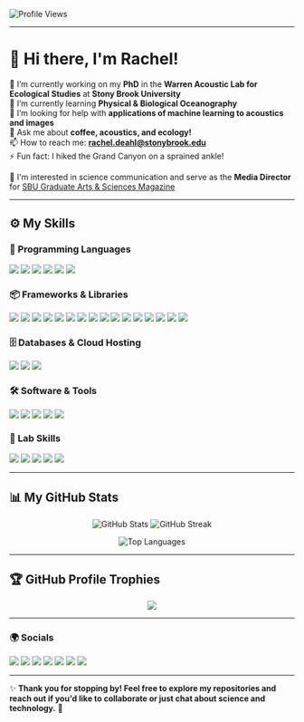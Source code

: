 <p align="left">
  <img src="https://komarev.com/ghpvc/?username=rnd22&style=flat-square&color=blue" alt="Profile Views" />
</p>

---

# 👋 Hi there, I'm Rachel!  

🔭 I’m currently working on my **PhD** in the **Warren Acoustic Lab for Ecological Studies** at **Stony Brook University**  
🌱 I’m currently learning **Physical & Biological Oceanography**  
🤔 I’m looking for help with **applications of machine learning to acoustics and images**  
💬 Ask me about **coffee, acoustics, and ecology!**  
📫 How to reach me: **rachel.deahl@stonybrook.edu**  
⚡ Fun fact: I hiked the Grand Canyon on a sprained ankle! 

📰 I'm interested in science communication and serve as the **Media Director** for [SBU Graduate Arts & Sciences Magazine](https://www.sbugradmag.com/home)




---

## ⚙️ My Skills  

### 🚀 Programming Languages  
<p>
  <img src="https://img.shields.io/badge/-R-276DC3?style=for-the-badge&logo=r&logoColor=white" />
  <img src="https://img.shields.io/badge/-Python-3776AB?style=for-the-badge&logo=python&logoColor=white" />
  <img src="https://img.shields.io/badge/-MATLAB-0076A8?style=for-the-badge&logo=mathworks&logoColor=white" />
  <img src="https://img.shields.io/badge/-Java-007396?style=for-the-badge&logo=java&logoColor=white" />
  <img src="https://img.shields.io/badge/-C++-00599C?style=for-the-badge&logo=cplusplus&logoColor=white" />
  <img src="https://img.shields.io/badge/-SQL-CC2927?style=for-the-badge&logo=microsoft-sql-server&logoColor=white" />
</p>

### 📦 Frameworks & Libraries  
<p>
  <img src="https://img.shields.io/badge/-SciPy-8CAAE6?style=for-the-badge&logo=scipy&logoColor=white" />
  <img src="https://img.shields.io/badge/-NumPy-013243?style=for-the-badge&logo=numpy&logoColor=white" />
  <img src="https://img.shields.io/badge/-Pandas-150458?style=for-the-badge&logo=pandas&logoColor=white" />
  <img src="https://img.shields.io/badge/-Matplotlib-4682B4?style=for-the-badge&logo=python&logoColor=white" />
  <img src="https://img.shields.io/badge/-ScikitLearn-F7931E?style=for-the-badge&logo=scikitlearn&logoColor=white" />
  <img src="https://img.shields.io/badge/-TensorFlow-FF6F00?style=for-the-badge&logo=tensorflow&logoColor=white" />
  <img src="https://img.shields.io/badge/-PyTorch-EE4C2C?style=for-the-badge&logo=pytorch&logoColor=white" />
  <img src="https://img.shields.io/badge/-Seaborn-1F77B4?style=for-the-badge&logo=python&logoColor=white" />
  <img src="https://img.shields.io/badge/-Librosa-1ABC9C?style=for-the-badge&logo=python&logoColor=white" />
  <img src="https://img.shields.io/badge/-Mir_eval-276DC3?style=for-the-badge&logo=r&logoColor=white" />
  <img src="https://img.shields.io/badge/-Dplyr-276DC3?style=for-the-badge&logo=r&logoColor=white" />
  <img src="https://img.shields.io/badge/-ggplot2-00599C?style=for-the-badge&logo=r&logoColor=white" />
  <img src="https://img.shields.io/badge/-RandomForest-1E88E5?style=for-the-badge&logo=r&logoColor=white" />
  <img src="https://img.shields.io/badge/-Caret-FFA07A?style=for-the-badge&logo=r&logoColor=white" />
  <img src="https://img.shields.io/badge/-Shiny-4682B4?style=for-the-badge&logo=r&logoColor=white" />
  <img src="https://img.shields.io/badge/-Sparklyr-4EA94B?style=for-the-badge&logo=r&logoColor=white" />
</p>

### 🗄️ Databases & Cloud Hosting  
<p>
  <img src="https://img.shields.io/badge/-MySQL-4479A1?style=for-the-badge&logo=mysql&logoColor=white" />
  <img src="https://img.shields.io/badge/-MongoDB-4EA94B?style=for-the-badge&logo=mongodb&logoColor=white" />
  <img src="https://img.shields.io/badge/-Microsoft%20Access-A4373A?style=for-the-badge&logo=microsoft-access&logoColor=white" />
</p>

### 🛠️ Software & Tools  
<p>
  <img src="https://img.shields.io/badge/-Git-F05032?style=for-the-badge&logo=git&logoColor=white" />
  <img src="https://img.shields.io/badge/-VS%20Code-007ACC?style=for-the-badge&logo=visual-studio-code&logoColor=white" />
  <img src="https://img.shields.io/badge/-Figma-F24E1E?style=for-the-badge&logo=figma&logoColor=white" />
  <img src="https://img.shields.io/badge/-Quarto-4682B4?style=for-the-badge&logo=r&logoColor=white" />
  <img src="https://img.shields.io/badge/-Linux-FCC624?style=for-the-badge&logo=linux&logoColor=black" />
</p>

### 🔬 Lab Skills  
<p>
  <img src="https://img.shields.io/badge/-Pit%20Tagging-8A2BE2?style=for-the-badge" />
  <img src="https://img.shields.io/badge/-Light%20Traps-FF4500?style=for-the-badge" />
  <img src="https://img.shields.io/badge/-Ultrasonic%20Recorders-FFD700?style=for-the-badge" />
  <img src="https://img.shields.io/badge/-Microscopy-1E90FF?style=for-the-badge" />
  <img src="https://img.shields.io/badge/-Deploying%20Scientific%20Equipment-228B22?style=for-the-badge" />
</p>

---

## 📊 My GitHub Stats  

<p align="center">
  <img src="https://github-readme-stats.vercel.app/api?username=rnd22&show_icons=true&theme=radical" alt="GitHub Stats" />
  <img src="https://github-readme-streak-stats.herokuapp.com?user=rnd22&theme=radical" alt="GitHub Streak" />
</p>

<p align="center">
  <img src="https://github-readme-stats.vercel.app/api/top-langs/?username=rnd22&layout=compact&theme=radical" alt="Top Languages" />
</p>

---

## 🏆 GitHub Profile Trophies  

<p align="center">
  <img src="https://github-profile-trophy.vercel.app/?username=rnd22&theme=radical&no-bg=true&no-frame=true&rank=S,A" />
</p>


---

### 🌍 Socials  

<p>
  <a href="https://twitter.com/rachelnkostelnik"><img src="https://img.shields.io/badge/-Twitter-1DA1F2?style=for-the-badge&logo=twitter&logoColor=white" /></a>
  <a href="https://www.linkedin.com/in/rachelnkostelnik/"><img src="https://img.shields.io/badge/-LinkedIn-0077B5?style=for-the-badge&logo=linkedin&logoColor=white" /></a>
  <a href="mailto:rachel.deahl@stonybrook.edu"><img src="https://img.shields.io/badge/-Gmail-D14836?style=for-the-badge&logo=gmail&logoColor=white" /></a>
  <a href="https://www.instagram.com/el_the_ecologist/"><img src="https://img.shields.io/badge/-Instagram-E4405F?style=for-the-badge&logo=instagram&logoColor=white" /></a>
  <a href="https://medium.com/@el_the_ecologist"><img src="https://img.shields.io/badge/-Medium-000000?style=for-the-badge&logo=medium&logoColor=white" /></a>
  <a href="https://substack.com/@eltheecologist"><img src="https://img.shields.io/badge/-Substack-FF6719?style=for-the-badge&logo=substack&logoColor=white" /></a>
  <a href="https://www.researchgate.net/profile/Rachel-Deahl?ev=hdr_xprf"><img src="https://img.shields.io/badge/-ResearchGate-00CCBB?style=for-the-badge&logo=researchgate&logoColor=white" /></a>
</p>

---

✨ **Thank you for stopping by! Feel free to explore my repositories and reach out if you'd like to collaborate or just chat about science and technology.** 🚀
